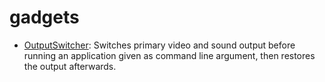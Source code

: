 # gadgets

* [OutputSwitcher](outputswitcher): Switches primary video and sound output before running an application given as
command line argument, then restores the output afterwards.

